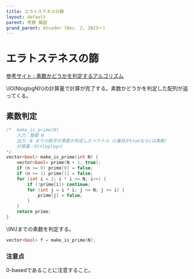 ```yaml
---
title: エラトステネスの篩
layout: default
parent: 考察 解説
grand_parent: Atcoder (Dec. 2, 2023〜)
---
```


<script type="text/javascript" id="MathJax-script" async src="https://cdn.jsdelivr.net/npm/mathjax@3/es5/tex-chtml.js"></script>

# エラトステネスの篩

<a href="https://algo-logic.info/is-prime/" target="_blank">参考サイト : 素数かどうかを判定するアルゴリズム</a>

\\(O(NloglogN)\\)の計算量で計算が完了する。素数かどうかを判定した配列が返ってくる。 

## 素数判定

```cpp
/*  make_is_prime(N)
    入力：整数 N
    出力：N までの数字が素数か判定したベクトル（i番目がtrueならiは素数）
    計算量：O(nloglogn)
*/
vector<bool> make_is_prime(int N) {
    vector<bool> prime(N + 1, true);
    if (n >= 0) prime[0] = false;
    if (n >= 1) prime[1] = false;
    for (int i = 2; i * i <= N; i++) {
        if (!prime[i]) continue;
        for (int j = i * i; j <= N; j += i) {
            prime[j] = false;
        }
    }
    return prime;
}
```

\\(N\\)までの素数を判定する。

```cpp
vector<bool> f = make_is_prime(N);
```

### 注意点

0-basedであることに注意すること。

